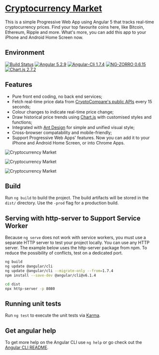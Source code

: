 # [Cryptocurrency Market](https://crypto.kris2d.info/)

This is a simple Progressive Web App using Angular 5 that tracks real-time cryptocurrency prices. Find your top favourite coins here, like Bitcoin, Ethereum, Ripple and more. What's more, you can add this app to your iPhone and Android Home Screen now.

## Environment

[![Build Status](https://travis-ci.org/mrcotter/crypto-market.svg?branch=master)](https://travis-ci.org/mrcotter/crypto-market)
[![Angular 5.2.9](https://img.shields.io/badge/Angular-5.2.9-brightgreen.svg)](https://angular.io/)
[![Angular-Cli 1.7.4](https://img.shields.io/badge/AngularCLI-1.7.4-brightgreen.svg)](https://github.com/angular/angular-cli)
[![NG-ZORRO 0.6.15](https://img.shields.io/badge/NGZORRO-0.6.15-brightgreen.svg)](https://ng.ant.design/#/docs/angular/introduce)
[![Chart.js 2.7.2](https://img.shields.io/badge/Chart.js-2.7.2-brightgreen.svg)](http://www.chartjs.org/)

## Features

* Pure front end coding, no back end services;
* Fetch real-time price data from [CryptoCompare's public APIs](https://www.cryptocompare.com/api/) every 15 seconds;
* Colour changes to indicate real-time price change;
* Draw historical price trends using [Chart.js](http://www.chartjs.org/) with customised styles and functions;
* Integrated with [Ant Design](https://ng.ant.design/) for simple and unified visual style;
* Cross-browser compatability and mobile-friendly;
* Support Progressive Web Apps' features. Now you can add it to your iPhone and Android Home Screen, or into Chrome Apps.

![Cryptocurrency Market](https://user-images.githubusercontent.com/5259084/37133234-2f08308c-22e6-11e8-8c31-ea321f825ae6.png)

![Cryptocurrency Market](https://user-images.githubusercontent.com/5259084/37133243-383f6760-22e6-11e8-850c-863b2e912cd7.png)

![Cryptocurrency Market](https://user-images.githubusercontent.com/5259084/37133247-3e5bab72-22e6-11e8-8df3-ec6d9a82257b.jpg)

## Build

Run `ng build` to build the project. The build artifacts will be stored in the `dist/` directory. Use the `-prod` flag for a production build.

## Serving with http-server to Support Service Worker

Because `ng serve` does not work with service workers, you must use a separate HTTP server to test your project locally. You can use any HTTP server. The example below uses the http-server package from npm. To reduce the possibility of conflicts, test on a dedicated port.

```bash
ng build
ng update @angular/cli
ng update @angular/cli --migrate-only --from=1.7.4
npm install --save-dev @angular/cli@v6.1.4

cd dist
npx http-server -p 8080
```

## Running unit tests

Run `ng test` to execute the unit tests via [Karma](https://karma-runner.github.io).

## Get angular help

To get more help on the Angular CLI use `ng help` or go check out the [Angular CLI README](https://github.com/angular/angular-cli/blob/master/README.md).

